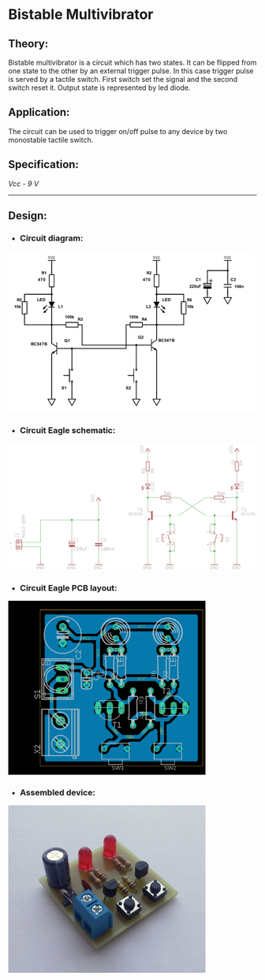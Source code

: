 # Bistable Multivibrator

## Theory:
Bistable multivibrator is a circuit which has two states.  It can be flipped from one state to the other by an external trigger pulse. In this case trigger pulse is served by a tactile switch. First switch set the signal and the second switch reset it. Output state is represented by led diode. 

## Application:
The circuit can be used to trigger on/off pulse to any device by two monostable tactile switch. 

## Specification: 
*Vcc - 9 V*

---
## Design:
* ### Circuit diagram:
<img src="https://github.com/sebgone/SmallProjects/blob/main/1.%20Bistable%20Multivibrator/Bistable%20Multivibrator%20diagram.png" width="500">

* ### Circuit Eagle schematic:
<img src="https://github.com/sebgone/SmallProjects/blob/main/1.%20Bistable%20Multivibrator/Bistable%20Multivibrator%20schematic.png" width="800">

* ### Circuit Eagle PCB layout:
<img src="https://github.com/sebgone/SmallProjects/blob/main/1.%20Bistable%20Multivibrator/Bistable%20Multivibrator%20board.png" width="400">

* ### Assembled device:
<img src="https://github.com/sebgone/SmallProjects/blob/main/1.%20Bistable%20Multivibrator/Photos/img2.jpg" width="400">
